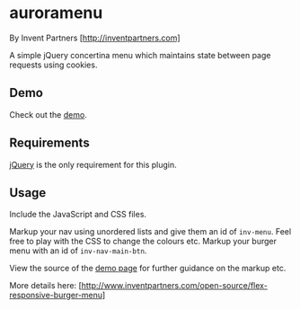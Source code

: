 # auroramenu
By Invent Partners [http://inventpartners.com]

A simple jQuery concertina menu which maintains state between page requests using cookies.

## Demo
Check out the [demo](https://github.com/InventPartners/flex-responsive-burger-menu/blob/master/index.html).

## Requirements
[jQuery](https://jquery.com/) is the only requirement for this plugin.

## Usage
Include the JavaScript and CSS files.

Markup your nav using unordered lists and give them an id of `inv-menu`. Feel free to play with the CSS to change the colours etc. 
Markup your burger menu with an id of `inv-nav-main-btn`.

View the source of the [demo page](https://inventpartners.github.io/flex-responsive-burger-menu/) for further guidance on the markup etc.

More details here: [http://www.inventpartners.com/open-source/flex-responsive-burger-menu]


